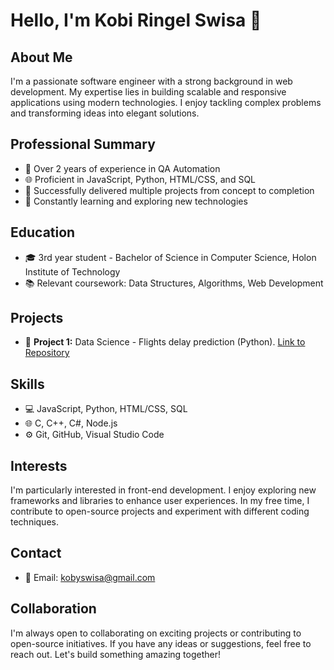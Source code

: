 # Hello, I'm Kobi Ringel Swisa 👋

## About Me
I'm a passionate software engineer with a strong background in web development. My expertise lies in building scalable and responsive applications using modern technologies. I enjoy tackling complex problems and transforming ideas into elegant solutions.

## Professional Summary
- 💼 Over 2 years of experience in QA Automation
- 🌐 Proficient in JavaScript, Python, HTML/CSS, and SQL
- 🚀 Successfully delivered multiple projects from concept to completion
- 🌱 Constantly learning and exploring new technologies

## Education
- 🎓 3rd year student - Bachelor of Science in Computer Science, Holon Institute of Technology
- 📚 Relevant coursework: Data Structures, Algorithms, Web Development

## Projects
- 🌟 **Project 1:** Data Science - Flights delay prediction (Python). [Link to Repository](https://github.com/example/project1)

## Skills
- 💻 JavaScript, Python, HTML/CSS, SQL
- 🌐 C, C++, C#, Node.js
- ⚙️ Git, GitHub, Visual Studio Code

## Interests
I'm particularly interested in front-end development. I enjoy exploring new frameworks and libraries to enhance user experiences. In my free time, I contribute to open-source projects and experiment with different coding techniques.

## Contact
- 📧 Email: kobyswisa@gmail.com

## Collaboration
I'm always open to collaborating on exciting projects or contributing to open-source initiatives. If you have any ideas or suggestions, feel free to reach out. Let's build something amazing together!

